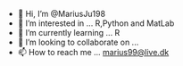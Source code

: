 - 👋 Hi, I’m @MariusJu198
- 👀 I’m interested in ... R,Python and MatLab
- 🌱 I’m currently learning ... R
- 💞️ I’m looking to collaborate on ...
- 📫 How to reach me ... marius99@live.dk

<!---
MariusJu198/MariusJu198 is a ✨ special ✨ repository because its `README.md` (this file) appears on your GitHub profile.
You can click the Preview link to take a look at your changes.
--->
